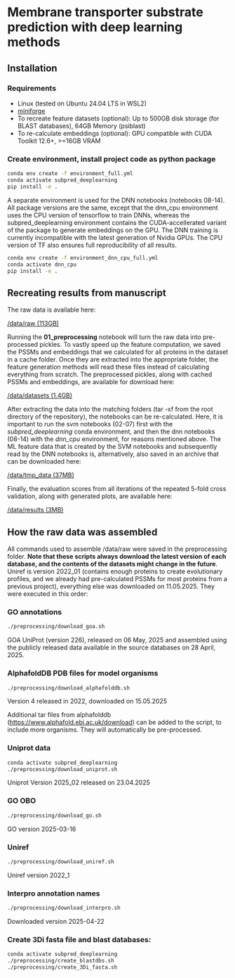 # Membrane transporter substrate prediction with deep learning methods

## Installation

### Requirements

- Linux (tested on Ubuntu 24.04 LTS in WSL2)
- [miniforge](https://github.com/conda-forge/miniforge)
- To recreate feature datasets (optional): Up to 500GB disk storage (for BLAST databases), 64GB Memory (psiblast)
- To re-calculate embeddings (optional): GPU compatible with CUDA Toolkit 12.6+, >=16GB VRAM

### Create environment, install project code as python package

```bash
conda env create -f environment_full.yml
conda activate subpred_deeplearning
pip install -e .
```

A separate environment is used for the DNN notebooks (notebooks 08-14). All package versions are the same, except that the dnn_cpu environment uses the CPU version of tensorflow to train DNNs, whereas the subpred_deeplearning environment contains the CUDA-accellerated variant of the package to generate embeddings on the GPU. The DNN training is currently incompatible with the latest generation of Nvidia GPUs. The CPU version of TF also ensures full reproducibility of all results.

```bash
conda env create -f environment_dnn_cpu_full.yml
conda activate dnn_cpu
pip install -e .
```

## Recreating results from manuscript

The raw data is available here:

[/data/raw (113GB)]()

Running the **01_preprocessing** notebook will turn the raw data into pre-processed pickles. To vastly speed up the feature computation, we saved the PSSMs and embeddings that we calculated for all proteins in the dataset in a cache folder. Once they are extracted into the appropriate folder, the feature generation methods will read these files instead of calculating everything from scratch. The preprocessed pickles, along with cached PSSMs and embeddings, are available for download here:

[/data/datasets (1.4GB)]()

After extracting the data into the matching folders (tar -xf from the root directory of the repository), the notebooks can be re-calculated. Here, it is important to run the svm notebooks (02-07) first with the *subpred_deeplearning* conda environment, and then the dnn notebooks (08-14) with the *dnn_cpu* environment, for reasons mentioned above. The ML feature data that is created by the SVM notebooks and subsequently read by the DNN notebooks is, alternatively, also saved in an archive that can be downloaded here:

[/data/tmp_data (37MB)](https://1drv.ms/u/c/886666fa46e5db95/EUXwykta-7pLsUj1dTIhfk0B8VptAZYJ-RHs3LyHNYWueg?e=EukKna)

Finally, the evaluation scores from all iterations of the repeated 5-fold cross validation, along with generated plots, are available here:

[/data/results (3MB)](https://1drv.ms/u/c/886666fa46e5db95/ESccd6GL03lLsKx_pHsF3KcBVH4qUwkp15f2E04ffg6vtA?e=RDzgEU)

## How the raw data was assembled

All commands used to assemble /data/raw were saved in the preprocessing folder. **Note that these scripts always download the latest version of each database, and the contents of the datasets might change in the future**. Uniref is version 2022_01 (contains enough proteins to create evolutionary profiles, and we already had pre-calculated PSSMs for most proteins from a previous project), everything else was downloaded on 11.05.2025. They were executed in this order:

### GO annotations

```bash
./preprocessing/download_goa.sh
```

GOA UniProt (version 226), released on 06 May, 2025 and assembled using the publicly released data available in the source databases on 28 April, 2025.

### AlphafoldDB PDB files for model organisms

```bash
./preprocessing/download_alphafolddb.sh
```

Version 4 released in 2022, downloaded on 15.05.2025

Additional tar files from alphafolddb (https://www.alphafold.ebi.ac.uk/download) can be added to the script, to include more organisms. They will automatically be pre-processed.

### Uniprot data

```bash
conda activate subpred_deeplearning
./preprocessing/download_uniprot.sh
```

Uniprot Version 2025_02 released on 23.04.2025

### GO OBO

```bash
./preprocessing/download_go.sh
```

GO version 2025-03-16

### Uniref

```bash
./preprocessing/download_uniref.sh
```

Uniref version 2022_1

### Interpro annotation names

```bash
./preprocessing/download_interpro.sh
```

Downloaded version 2025-04-22

### Create 3Di fasta file and blast databases:

```bash
conda activate subpred_deeplearning
./preprocessing/create_blastdbs.sh
./preprocessing/create_3Di_fasta.sh
```


<!-- TODO docker container with only data/datasets. -->

<!-- https://github.com/agemagician/ProtTrans/blob/master/Embedding/prott5_embedder.py -->
